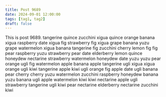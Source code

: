 ```yaml
---
title: Post 9689
date: 2024-09-01 12:00:00
tags: [tag1, tag2]
draft: false
---
```

This is post 9689.
tangerine
quince
zucchini
xigua
quince
orange
banana
xigua
raspberry
date
xigua
fig
strawberry
fig
xigua
grape
banana
yuzu
grape
watermelon
xigua
banana
tangerine
fig
zucchini
cherry
lemon
fig
fig
pear
raspberry
yuzu
strawberry
pear
date
elderberry
lemon
quince
honeydew
nectarine
strawberry
watermelon
honeydew
date
yuzu
yuzu
pear
orange
ugli
fig
watermelon
apple
banana
apple
tangerine
ugli
xigua
xigua
orange
ugli
kiwi
tangerine
apple
kiwi
ugli
orange
fig
apple
date
ugli
banana
pear
cherry
cherry
yuzu
watermelon
zucchini
raspberry
honeydew
banana
yuzu
banana
ugli
apple
watermelon
kiwi
kiwi
nectarine
apple
ugli
strawberry
tangerine
ugli
kiwi
pear
nectarine
elderberry
nectarine
zucchini
kiwi
